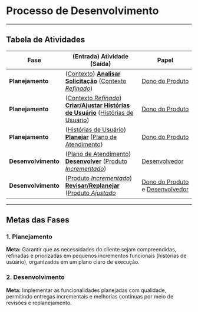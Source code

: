 # Processo de Desenvolvimento
---
## Tabela de Atividades

| **Fase**          | **(Entrada) Atividade (Saída)**                 | **Papel**                  |
|-------------------|-----------------------------------------------|---------------------------|
| **Planejamento**  | ([Contexto](documentacao/processo/artefatos/contexto.md)) [**Analisar Solicitação**](documentacao/processo/atividades/analisar.solicitacao.md) ([Contexto _Refinado_](documentacao/processo/artefatos/contexto.md)) | [Dono do Produto](documentacao/processo/papeis/dono.do.produto.md)           |
| **Planejamento**  | ([Contexto _Refinado_](documentacao/processo/artefatos/contexto.md)) [**Criar/Ajustar Histórias de Usuário**](documentacao/processo/atividades/criar.ajustar.historias.md) ([Histórias de Usuário](documentacao/processo/artefatos/historia.de.usuario.md)) | [Dono do Produto](documentacao/processo/papeis/dono.do.produto.md)           |
| **Planejamento**  | ([Histórias de Usuário](documentacao/processo/artefatos/historia.de.usuario.md)) [**Planejar**](documentacao/processo/atividades/planejar.md) ([Plano de Atendimento](documentacao/processo/artefatos/plano.de.atendimento.md)) | [Dono do Produto](documentacao/processo/papeis/dono.do.produto.md)           |
| **Desenvolvimento** | ([Plano de Atendimento](documentacao/processo/artefatos/plano.de.atendimento.md)) [**Desenvolver**](documentacao/processo/atividades/desenvolver.md) ([Produto _Incrementado_](documentacao/processo/artefatos/produto.incrementado.md)) | [Desenvolvedor](documentacao/processo/papeis/desenvolvedor.md)             |
| **Desenvolvimento** | ([Produto _Incrementado_](documentacao/processo/artefatos/produto.incrementado.md)) [**Revisar/Replanejar**](documentacao/processo/atividades/revisar.replanejar.md) ([Produto _Ajustado_](documentacao/processo/artefatos/produto.incrementado.md) | [Dono do Produto](documentacao/processo/papeis/dono.do.produto.md) e [Desenvolvedor](documentacao/processo/papeis/desenvolvedor.md) |

---

## Metas das Fases

### 1. Planejamento
**Meta:** Garantir que as necessidades do cliente sejam compreendidas, refinadas e priorizadas em pequenos incrementos funcionais (histórias de usuário), organizados em um plano claro de execução.

### 2. Desenvolvimento
**Meta:** Implementar as funcionalidades planejadas com qualidade, permitindo entregas incrementais e melhorias contínuas por meio de revisões e replanejamento.

